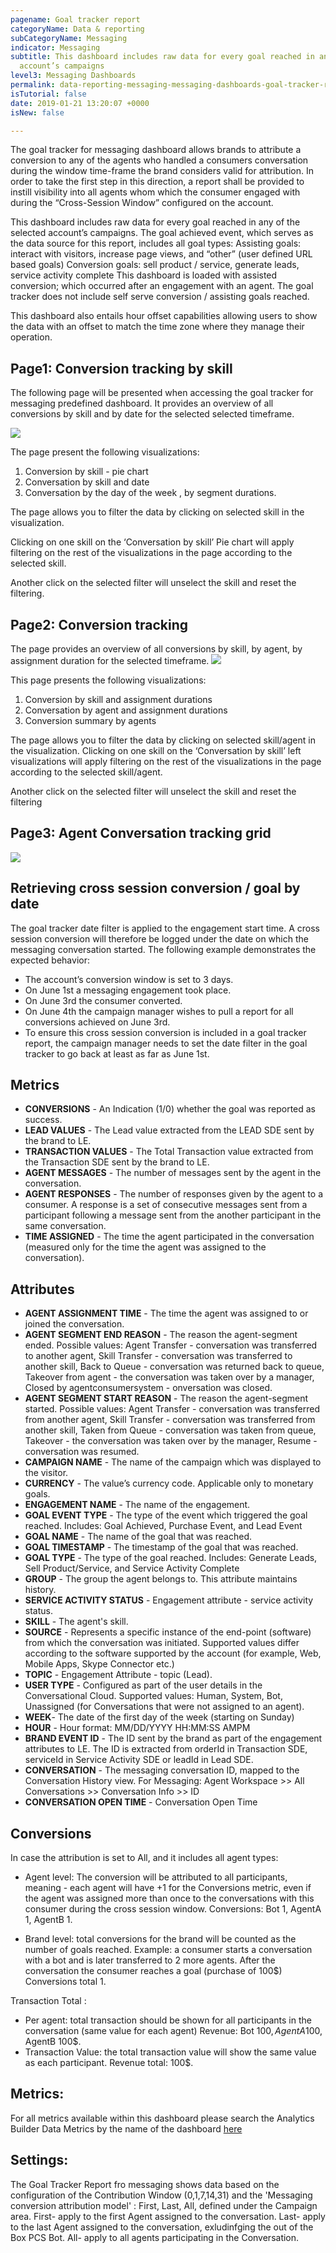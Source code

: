 ```yaml
---
pagename: Goal tracker report
categoryName: Data & reporting
subCategoryName: Messaging
indicator: Messaging
subtitle: This dashboard includes raw data for every goal reached in any of the selected
  account’s campaigns
level3: Messaging Dashboards
permalink: data-reporting-messaging-messaging-dashboards-goal-tracker-report.html
isTutorial: false
date: 2019-01-21 13:20:07 +0000
isNew: false

---
```

The goal tracker for messaging dashboard allows brands to attribute a conversion to any of the agents who handled a consumers conversation during the window time-frame the brand considers valid for attribution. In order to take the first step in this direction, a report shall be provided to instill visibility into all agents whom which the consumer engaged with during the “Cross-Session Window” configured on the account.

This dashboard includes raw data for every goal reached in any of the selected account’s campaigns. The goal achieved event, which serves as the data source for this report, includes all goal types:
Assisting goals: interact with visitors, increase page views, and “other” (user defined URL based goals)
Conversion goals: sell product / service, generate leads, service activity complete
This dashboard is loaded with assisted conversion; which occurred after an engagement with an agent. The goal tracker does not include self serve conversion / assisting goals reached.

This dashboard also entails hour offset capabilities allowing users to show the data with an offset to match the time zone where they manage their operation.

## Page1: Conversion tracking by skill

The following page will be presented when accessing the goal tracker for messaging predefined dashboard. It provides an overview of all conversions by skill and by date for the selected selected timeframe.

![](img/goaltracker_messaging_new_1.png)

The page present the following visualizations:
1. Conversion by skill - pie chart
2. Conversation by skill and date
3. Conversation by the day of the week , by segment durations.

The page allows you to filter the data by clicking on selected skill in the visualization.

Clicking on one skill on the ‘Conversation by skill’ Pie chart will apply filtering on the rest of the visualizations in the page according to the selected skill.

Another click on the selected filter will unselect the skill and reset the filtering.

## Page2: Conversion tracking

The page provides an overview of all conversions by skill, by agent, by assignment duration for the selected timeframe.
![](img/goaltracker_messaging_new_2.png)

This page presents the following visualizations:
1. Conversion by skill  and assignment durations
2. Conversation by agent and assignment durations
3. Conversion summary by agents

The page allows you to filter the data by clicking on selected skill/agent in the visualization.
Clicking on one skill on the ‘Conversation by skill’ left visualizations will apply filtering on the rest of the visualizations in the page according to the selected skill/agent.

Another click on the selected filter will unselect the skill and reset the filtering

## Page3: Agent Conversation tracking grid

![](img/goaltracker_messaging_new_3.png)

## Retrieving cross session conversion / goal by date

The goal tracker date filter is applied to the engagement start time. A cross session conversion will therefore be logged under the date on which the messaging conversation  started. The following example demonstrates the expected behavior:

- The account’s conversion window is set to 3 days.
- On June 1st a messaging engagement took place.
- On June 3rd the consumer converted.
- On June 4th the campaign manager wishes to pull a report for all conversions achieved on June 3rd.
- To ensure this cross session conversion is included in a goal tracker report, the campaign manager needs to set the date filter in the goal tracker to go back at least as far as June 1st.

## Metrics
* **CONVERSIONS** - An Indication (1/0) whether the goal was reported as success.
* **LEAD VALUES** - The Lead value extracted from the LEAD SDE sent by the brand to LE.
* **TRANSACTION VALUES** - The Total Transaction value extracted from the Transaction SDE sent by the brand to LE.  
* **AGENT MESSAGES** - The number of messages sent by the agent in the conversation.
* **AGENT RESPONSES** - The number of responses given by the agent to a consumer. A response is a set of consecutive messages sent from a participant following a message sent from the another participant in the same conversation.
* **TIME ASSIGNED** - The time the agent participated in the conversation (measured only for the time the agent was assigned to the conversation).

## Attributes
- **AGENT ASSIGNMENT TIME** - The time the agent was assigned to or joined the conversation.
- **AGENT SEGMENT END REASON**  - The reason the agent-segment ended. Possible values: Agent Transfer - conversation was transferred to another agent, Skill Transfer - conversation was transferred to another skill, Back to Queue - conversation was returned back to queue, Takeover from agent - the conversation was taken over by a manager, Closed by agentconsumersystem - onversation was closed.
- **AGENT SEGMENT START REASON**  - The reason the agent-segment started. Possible values: Agent Transfer - conversation was transferred from another agent, Skill Transfer - conversation was transferred from another skill, Taken from Queue - conversation was taken from queue, Takeover - the conversation was taken over by the manager, Resume - conversation was resumed.
- **CAMPAIGN NAME** - The name of the campaign which was displayed to the visitor.
- **CURRENCY** - The value’s currency code. Applicable only to monetary goals.
- **ENGAGEMENT NAME** - The name of the engagement.
- **GOAL EVENT TYPE** - The type of the event which triggered the goal reached. Includes: Goal Achieved, Purchase Event, and Lead Event
- **GOAL NAME** - The name of the goal that was reached.
- **GOAL TIMESTAMP** - The timestamp of the goal that was reached.
- **GOAL TYPE** - The type of the goal reached. Includes: Generate Leads, Sell Product/Service, and Service Activity Complete
- **GROUP** - The group the agent belongs to. This attribute maintains history.
- **SERVICE ACTIVITY STATUS** - Engagement attribute - service activity status.
- **SKILL** - The agent's skill.
- **SOURCE** - Represents a specific instance of the end-point (software) from which the conversation was initiated. Supported values differ according to the software supported by the account (for example, Web, Mobile Apps, Skype Connector etc.)
- **TOPIC** - Engagement Attribute - topic (Lead).
- **USER TYPE** - Configured as part of the user details in the Conversational Cloud. Supported values: Human, System, Bot, Unassigned (for Conversations that were not assigned to an agent).
- **WEEK**- The date of the first day of the week (starting on Sunday)
- **HOUR** - Hour format: MM/DD/YYYY HH:MM:SS AMPM
- **BRAND EVENT ID** - The ID sent by the brand as part of the engagement attributes to LE. The ID is extracted from orderId in Transaction SDE, serviceId in Service Activity SDE or leadId in Lead SDE.
- **CONVERSATION** - The messaging conversation ID, mapped to the Conversation History view. For Messaging: Agent Workspace >> All Conversations >> Conversation Info >> ID
- **CONVERSATION OPEN TIME** - Conversation Open Time

## Conversions
In case the attribution is set to All, and it includes all agent types:
- Agent level: The conversion will be attributed to all participants, meaning - each agent will have +1 for the Conversions metric, even if the agent was assigned more than once to the conversations with this consumer during the cross session window.
Conversions: Bot 1, AgentA 1, AgentB 1.  

- Brand level: total conversions for the brand will be counted as the number of goals reached.
Example: a consumer starts a conversation with a bot and is later transferred to 2 more agents. After the conversation the consumer reaches a goal (purchase of 100$)
Conversions total 1.   

Transaction Total :
- Per agent: total transaction should be shown for all participants in the conversation (same value for each agent)
Revenue: Bot 100$, AgentA 100$, AgentB 100$.
- Transaction Value:  the total transaction value will show the same value as each participant.
Revenue total: 100$.   

## Metrics:

For all metrics available within this dashboard please search the Analytics Builder Data Metrics by the name of the dashboard [here](https://knowledge.liveperson.com/data-reporting-reporting-metrics.html)

## Settings:
The Goal Tracker Report fro messaging shows data based on the configuration of the Contribution Window (0,1,7,14,31) and the 'Messaging conversion attribution model' : First, Last, All, defined under the Campaign area.
First- apply to the first Agent assigned to the conversation.
Last- apply to the last Agent assigned to the conversation, exludinfging the out of the Box PCS Bot.
All- apply to all agents participating in the Conversation.

